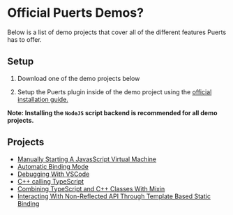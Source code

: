 # Official Puerts Demos?
Below is a list of demo projects that cover all of the different features Puerts has to offer.

## Setup

1. Download one of the demo projects below

2. Setup the Puerts plugin inside of the demo project using the [official installation guide.](./install.md) 

**Note: Installing the `NodeJS` script backend is recommended for all demo projects.**

## Projects
- [Manually Starting A JavasScript Virtual Machine](https://github.com/winman-tencent/Puerts_Demos/tree/Starting_A_JS_VM)
- [Automatic Binding Mode](https://github.com/winman-tencent/Puerts_Demos/tree/Automatic_Binding_Mode)
- [Debugging With VSCode](https://github.com/winman-tencent/Puerts_Demos/tree/Debugging)
- [C++ calling TypeScript](https://github.com/winman-tencent/Puerts_Demos/tree/Cpp_Calling_TypeScript)
- [Combining TypeScript and C++ Classes With Mixin](https://github.com/winman-tencent/Puerts_Demos/tree/Mixin)
- [Interacting With Non-Reflected API Through Template Based Static Binding](https://github.com/winman-tencent/Puerts_Demos/tree/Static_Binding)